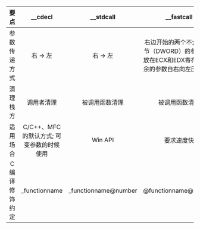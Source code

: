 
  要点          | __cdecl           |  __stdcall              |     __fastcall
 :-----------: | :---------------: | :----------------------: | :-----------------------------------------------------------------------------: 
 参数传递方式    | 右 -> 左          | 右 -> 左                 | 右边开始的两个不大于4字节（DWORD）的参数分别放在ECX和EDX寄存器，其余的参数自右向左压栈传送 
 清理栈方       | 调用者清理         | 被调用函数清理             | 被调用函数清理 
适用场合        | C/C++、MFC的默认方式; 可变参数的时候使用 | Win API | 要求速度快
C编译修饰约定    | _functionname | _functionname@number | @functionname@number
